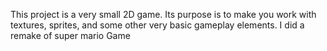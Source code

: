 This project is a very small 2D game.
Its purpose is to make you work with textures, sprites,
and some other very basic gameplay elements.
I did a remake of super mario Game